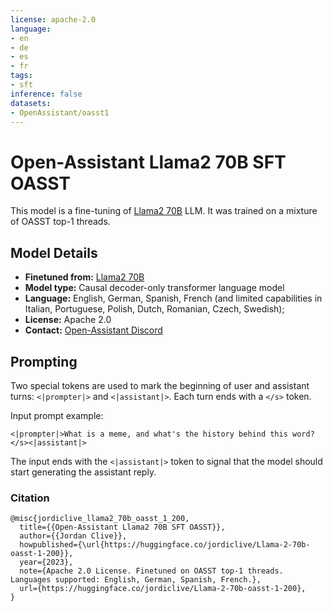 ```yaml
---
license: apache-2.0
language:
- en
- de
- es
- fr
tags:
- sft
inference: false
datasets:
- OpenAssistant/oasst1
---
```


# Open-Assistant Llama2 70B SFT OASST

This model is a fine-tuning of [Llama2 70B](https://huggingface.co/meta-llama/Llama-2-70b-hf) LLM. 
It was trained on a mixture of OASST top-1 threads.
## Model Details

- **Finetuned from:** [Llama2 70B](https://huggingface.co/meta-llama/Llama-2-70b-hf)
- **Model type:** Causal decoder-only transformer language model
- **Language:** English, German, Spanish, French (and limited capabilities in Italian, Portuguese, Polish, Dutch, Romanian, Czech, Swedish);
- **License:** Apache 2.0
- **Contact:** [Open-Assistant Discord](https://ykilcher.com/open-assistant-discord)

## Prompting

Two special tokens are used to mark the beginning of user and assistant turns:
`<|prompter|>` and `<|assistant|>`. Each turn ends with a `</s>` token.

Input prompt example:
```
<|prompter|>What is a meme, and what's the history behind this word?</s><|assistant|>
```
The input ends with the `<|assistant|>` token to signal that the model should 
start generating the assistant reply.

### Citation
```
@misc{jordiclive_llama2_70b_oasst_1_200,
  title={{Open-Assistant Llama2 70B SFT OASST}},
  author={{Jordan Clive}},
  howpublished={\url{https://huggingface.co/jordiclive/Llama-2-70b-oasst-1-200}},
  year={2023},
  note={Apache 2.0 License. Finetuned on OASST top-1 threads. Languages supported: English, German, Spanish, French.},
  url={https://huggingface.co/jordiclive/Llama-2-70b-oasst-1-200},
}
```